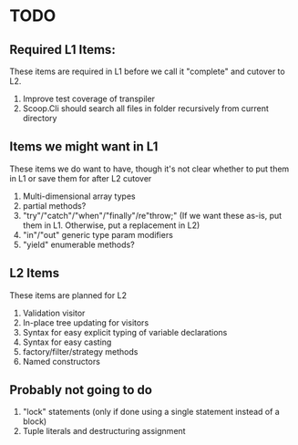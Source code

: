 ﻿# TODO

## Required L1 Items:

These items are required in L1 before we call it "complete" and cutover to L2.

1. Improve test coverage of transpiler
1. Scoop.Cli should search all files in folder recursively from current directory

## Items we might want in L1

These items we do want to have, though it's not clear whether to put them in L1
or save them for after L2 cutover

1. Multi-dimensional array types
1. partial methods?
1. "try"/"catch"/"when"/"finally"/re"throw;" (If we want these as-is, put them in L1. Otherwise, put a replacement in L2)
1. "in"/"out" generic type param modifiers
1. "yield" enumerable methods?

## L2 Items

These items are planned for L2

1. Validation visitor
1. In-place tree updating for visitors
1. Syntax for easy explicit typing of variable declarations
1. Syntax for easy casting
1. factory/filter/strategy methods
1. Named constructors

## Probably not going to do

1. "lock" statements (only if done using a single statement instead of a block)
1. Tuple literals and destructuring assignment